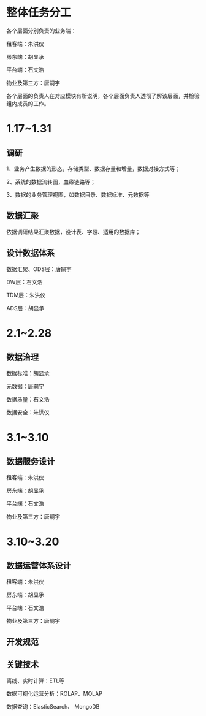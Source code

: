 # 整体任务分工

各个层面分别负责的业务端：

租客端：朱洪仪

房东端：胡显承

平台端：石文浩

物业及第三方：唐嗣宇

各个层面的负责人在对应模块有所说明，各个层面负责人透彻了解该层面，并检验组内成员的工作。

# 1.17~1.31

## 调研

1、业务产生数据的形态，存储类型、数据存量和增量，数据对接方式等；

2、系统的数据流转图，血缘链路等；

3、数据的业务管理视图，如数据目录、数据标准、元数据等



## 数据汇聚

依据调研结果汇聚数据，设计表、字段、适用的数据库；

## 设计数据体系

数据汇聚、ODS层：唐嗣宇

DW层：石文浩

TDM层：朱洪仪

ADS层：胡显承

# 2.1~2.28

## 数据治理

数据标准：胡显承

元数据：唐嗣宇

数据质量：石文浩

数据安全：朱洪仪

# 3.1~3.10

## 数据服务设计

租客端：朱洪仪

房东端：胡显承

平台端：石文浩

物业及第三方：唐嗣宇

# 3.10~3.20

## 数据运营体系设计

租客端：朱洪仪

房东端：胡显承

平台端：石文浩

物业及第三方：唐嗣宇

## 开发规范



## 关键技术

离线、实时计算：ETL等

数据可视化运营分析：ROLAP、MOLAP

数据查询：ElasticSearch、 MongoDB

